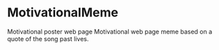 # MotivationalMeme
Motivational poster web page
Motivational web page meme based on a quote of the song past lives.
